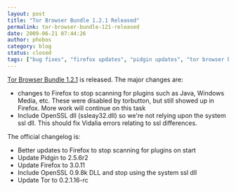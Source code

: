 ```yaml
---
layout: post
title: "Tor Browser Bundle 1.2.1 Released"
permalink: tor-browser-bundle-121-released
date: 2009-06-21 07:44:26
author: phobos
category: blog
status: closed
tags: ["bug fixes", "firefox updates", "pidgin updates", "tor browser bundle"]
---
```


[Tor Browser Bundle 1.2.1](https://www.torproject.org/torbrowser/) is released. The major changes are:

-   changes to Firefox to stop scanning for plugins such as Java, Windows Media, etc. These were disabled by torbutton, but still showed up in Firefox. More work will continue on this task
-   Include OpenSSL dll (ssleay32.dll) so we're not relying upon the system ssl dll. This should fix Vidalia errors relating to ssl differences.

The official changelog is:

-   Better updates to Firefox to stop scanning for plugins on start
-   Update Pidgin to 2.5.6r2
-   Update Firefox to 3.0.11
-   Include OpenSSL 0.9.8k DLL and stop using the system ssl dll
-   Update Tor to 0.2.1.16-rc

